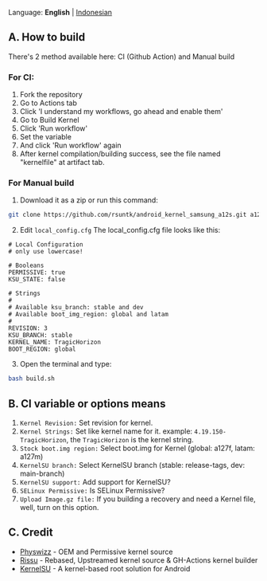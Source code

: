 Language: **English** | [Indonesian](README_ID.md)
## A. How to build
There's 2 method available here: CI (Github Action) and Manual build

### For CI:
1. Fork the repository
2. Go to Actions tab
3. Click 'I understand my workflows, go ahead and enable them'
4. Go to Build Kernel
5. Click 'Run workflow'
6. Set the variable
7. And click 'Run workflow' again
8. After kernel compilation/building success, see the file named "kernelfile" at artifact tab.

### For Manual build
1. Download it as a zip or run this command:
```sh
git clone https://github.com/rsuntk/android_kernel_samsung_a12s.git a12s_kernel && cd a12s_kernel
```

2. Edit ```local_config.cfg```
The local_config.cfg file looks like this:
```
# Local Configuration
# only use lowercase!

# Booleans
PERMISSIVE: true
KSU_STATE: false

# Strings
#
# Available ksu_branch: stable and dev
# Available boot_img_region: global and latam
#
REVISION: 3
KSU_BRANCH: stable
KERNEL_NAME: TragicHorizon
BOOT_REGION: global
```

3. Open the terminal and type:
```sh
bash build.sh
```
## B. CI variable or options means
1. ```Kernel Revision:``` Set revision for kernel.
2. ```Kernel Strings:``` Set like kernel name for it. example: ```4.19.150-TragicHorizon```, the ```TragicHorizon``` is the kernel string.
3. ```Stock boot.img region:``` Select boot.img for Kernel (global: a127f, latam: a127m)
4. ```KernelSU branch:``` Select KernelSU branch (stable: release-tags, dev: main-branch)
5. ```KernelSU support:``` Add support for KernelSU?
6. ```SELinux Permissive:``` Is SELinux Permissive?
7. ```Upload Image.gz file:``` If you building a recovery and need a Kernel file, well, turn on this option.

## C. Credit
- [Physwizz](https://github.com/physwizz) - OEM and Permissive kernel source
- [Rissu](https://github.com/rsuntk) - Rebased, Upstreamed kernel source & GH-Actions kernel builder
- [KernelSU](https://kernelsu.org) - A kernel-based root solution for Android
